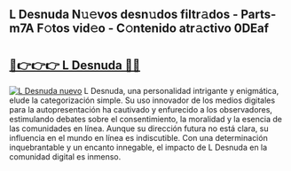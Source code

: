 ## L Desnuda N𝚞𝚎vos desn𝚞dos filtr𝚊dos - Parts-m7A F𝚘tos vid𝚎o - C𝚘ntenido atr𝚊ctivo 0DEaf

# <h2><a href="http://mb8vpg.tromn.icu/?c=L+Desnuda">🔗👉👉👉 L Desnuda 🔗🔗</a></h2>

[![L Desnuda nuevo](https://i.imgur.com/pEAQMta.gif)](http://mb8vpg.tromn.icu/?c=L+Desnuda)
L Desnuda, una personalidad intrigante y enigmática, elude la categorización simple. Su uso innovador de los medios digitales para la autopresentación ha cautivado y enfurecido a los observadores, estimulando debates sobre el consentimiento, la moralidad y la esencia de las comunidades en línea. Aunque su dirección futura no está clara, su influencia en el mundo en línea es indiscutible. Con una determinación inquebrantable y un encanto innegable, el impacto de L Desnuda en la comunidad digital es inmenso.
